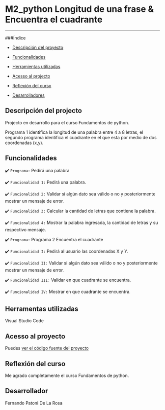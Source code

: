 # M2_python Longitud de una frase & Encuentra el cuadrante 

<hr>

###Índice
- [Descripción del proyecto](#descripción-del-projecto)
  
- [Funcionalidades](#funcionalidades)
  
- [Herramientas utilizadas](#herramentas-utilizadas)
  
- [Acesso al projecto](#acesso-al-proyecto)
  
- [Reflexión del curso](#reflexión-del-curso)
  
- [Desarrolladores](#desarrollador)

## Descripción del projecto 

<p align="justify">
Projecto en desarrollo para el curso Fundamentos de python.
  
Programa 1 identifica la longitud de una palabra entre 4 a 8 letras, el segundo programa identifica el cuadrante en el que esta por medio de dos coordenadas (x,y).

</p>

## Funcionalidades 
:heavy_check_mark: `Programa:` Pedirá una palabra

:heavy_check_mark: `Funcionalidad 1:` Pedirá una palabra.

:heavy_check_mark: `Funcionalidad 2:` Validar si algún dato sea válido o no y posteriormente mostrar un mensaje de error.

:heavy_check_mark: `Funcionalidad 3:` Calcular la cantidad de letras que contiene la palabra.

:heavy_check_mark: `Funcionalidad 4:` Mostrar la palabra ingresada, la cantidad de letras y su respectivo mensaje.

:heavy_check_mark: `Programa:` Programa 2 Encuentra el cuadrante

:heavy_check_mark: `Funcionalidad I:` Pedirá al usuario las coordenadas X y Y. 

:heavy_check_mark: `Funcionalidad II:` Validar si algún dato sea válido o no y posteriormente mostrar un mensaje de error.

:heavy_check_mark: `Funcionalidad III:` Validar en que cuadrante se encuentra.

:heavy_check_mark: `Funcionalidad IV:` Mostrar en que cuadrante se encuentra.


## Herramentas utilizadas

Visual Studio Code

###

## Acesso al proyecto
Puedes [ver el código fuente del proyecto](https://github.com/Fernando-p-dlr/cdimcpython/blob/main/calculadora_IMC.py) 

## Reflexión del curso 

<p align="justify">
  
Me agrado completamente el curso Fundamentos de python.

</p>

## Desarrollador
Fernando Patoni De La Rosa
